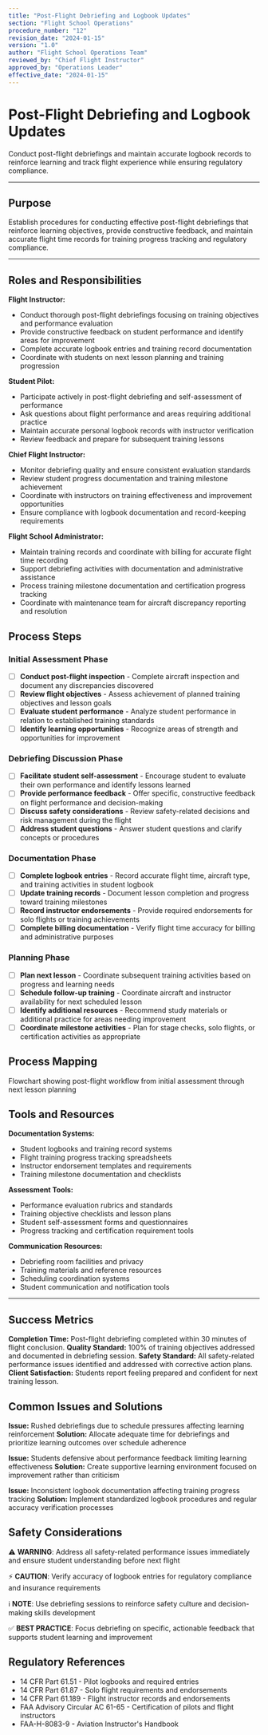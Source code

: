 ```yaml
---
title: "Post-Flight Debriefing and Logbook Updates"
section: "Flight School Operations"
procedure_number: "12"
revision_date: "2024-01-15"
version: "1.0"
author: "Flight School Operations Team"
reviewed_by: "Chief Flight Instructor"
approved_by: "Operations Leader"
effective_date: "2024-01-15"
---
```


# Post-Flight Debriefing and Logbook Updates

Conduct post-flight debriefings and maintain accurate logbook records to reinforce learning and track flight experience while ensuring regulatory compliance.

_____________________________________________________________________________________________

## Purpose

Establish procedures for conducting effective post-flight debriefings that reinforce learning objectives, provide constructive feedback, and maintain accurate flight time records for training progress tracking and regulatory compliance.

_____________________________________________________________________________________________

## Roles and Responsibilities

**Flight Instructor:**

- Conduct thorough post-flight debriefings focusing on training objectives and performance evaluation
- Provide constructive feedback on student performance and identify areas for improvement
- Complete accurate logbook entries and training record documentation
- Coordinate with students on next lesson planning and training progression

**Student Pilot:**

- Participate actively in post-flight debriefing and self-assessment of performance
- Ask questions about flight performance and areas requiring additional practice
- Maintain accurate personal logbook records with instructor verification
- Review feedback and prepare for subsequent training lessons

**Chief Flight Instructor:**

- Monitor debriefing quality and ensure consistent evaluation standards
- Review student progress documentation and training milestone achievement
- Coordinate with instructors on training effectiveness and improvement opportunities
- Ensure compliance with logbook documentation and record-keeping requirements

**Flight School Administrator:**

- Maintain training records and coordinate with billing for accurate flight time recording
- Support debriefing activities with documentation and administrative assistance
- Process training milestone documentation and certification progress tracking
- Coordinate with maintenance team for aircraft discrepancy reporting and resolution

## Process Steps

### Initial Assessment Phase

- [ ] **Conduct post-flight inspection** - Complete aircraft inspection and document any discrepancies discovered
- [ ] **Review flight objectives** - Assess achievement of planned training objectives and lesson goals
- [ ] **Evaluate student performance** - Analyze student performance in relation to established training standards
- [ ] **Identify learning opportunities** - Recognize areas of strength and opportunities for improvement

### Debriefing Discussion Phase

- [ ] **Facilitate student self-assessment** - Encourage student to evaluate their own performance and identify lessons learned
- [ ] **Provide performance feedback** - Offer specific, constructive feedback on flight performance and decision-making
- [ ] **Discuss safety considerations** - Review safety-related decisions and risk management during the flight
- [ ] **Address student questions** - Answer student questions and clarify concepts or procedures

### Documentation Phase

- [ ] **Complete logbook entries** - Record accurate flight time, aircraft type, and training activities in student logbook
- [ ] **Update training records** - Document lesson completion and progress toward training milestones
- [ ] **Record instructor endorsements** - Provide required endorsements for solo flights or training achievements
- [ ] **Complete billing documentation** - Verify flight time accuracy for billing and administrative purposes

### Planning Phase

- [ ] **Plan next lesson** - Coordinate subsequent training activities based on progress and learning needs
- [ ] **Schedule follow-up training** - Coordinate aircraft and instructor availability for next scheduled lesson
- [ ] **Identify additional resources** - Recommend study materials or additional practice for areas needing improvement
- [ ] **Coordinate milestone activities** - Plan for stage checks, solo flights, or certification activities as appropriate

## Process Mapping

Flowchart showing post-flight workflow from initial assessment through next lesson planning

## Tools and Resources

**Documentation Systems:**

- Student logbooks and training record systems
- Flight training progress tracking spreadsheets
- Instructor endorsement templates and requirements
- Training milestone documentation and checklists

**Assessment Tools:**

- Performance evaluation rubrics and standards
- Training objective checklists and lesson plans
- Student self-assessment forms and questionnaires
- Progress tracking and certification requirement tools

**Communication Resources:**

- Debriefing room facilities and privacy
- Training materials and reference resources
- Scheduling coordination systems
- Student communication and notification tools

_____________________________________________________________________________________________

## Success Metrics

**Completion Time:** Post-flight debriefing completed within 30 minutes of flight conclusion.
**Quality Standard:** 100% of training objectives addressed and documented in debriefing session.
**Safety Standard:** All safety-related performance issues identified and addressed with corrective action plans.
**Client Satisfaction:** Students report feeling prepared and confident for next training lesson.

## Common Issues and Solutions

**Issue:** Rushed debriefings due to schedule pressures affecting learning reinforcement
**Solution:** Allocate adequate time for debriefings and prioritize learning outcomes over schedule adherence

**Issue:** Students defensive about performance feedback limiting learning effectiveness
**Solution:** Create supportive learning environment focused on improvement rather than criticism

**Issue:** Inconsistent logbook documentation affecting training progress tracking
**Solution:** Implement standardized logbook procedures and regular accuracy verification processes

## Safety Considerations

⚠️ **WARNING**: Address all safety-related performance issues immediately and ensure student understanding before next flight

⚡ **CAUTION**: Verify accuracy of logbook entries for regulatory compliance and insurance requirements

ℹ️ **NOTE**: Use debriefing sessions to reinforce safety culture and decision-making skills development

✅ **BEST PRACTICE**: Focus debriefing on specific, actionable feedback that supports student learning and improvement

## Regulatory References

- 14 CFR Part 61.51 - Pilot logbooks and required entries
- 14 CFR Part 61.87 - Solo flight requirements and endorsements
- 14 CFR Part 61.189 - Flight instructor records and endorsements
- FAA Advisory Circular AC 61-65 - Certification of pilots and flight instructors
- FAA-H-8083-9 - Aviation Instructor's Handbook
